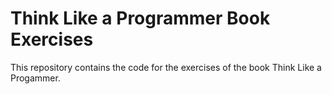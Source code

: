 # Think Like a Programmer Book Exercises
This repository contains the code for the exercises of the book Think Like a Progammer.
